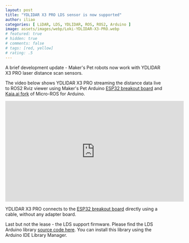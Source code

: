 ```yaml
---
layout: post
title: "YDLIDAR X3 PRO LDS sensor is now supported"
author: iliao
categories: [ LiDAR, LDS, YDLIDAR, ROS, ROS2, Arduino ]
image: assets/images/webp/Loki-YDLIDAR-X3-PRO.webp
# featured: true
# hidden: true
# comments: false
# tags: [red, yellow]
# rating: .5
---
```

A brief development update - Maker's Pet robots now work with YDLIDAR X3 PRO laser distance scan sensors.

The video below shows YDLIDAR X3 PRO streaming the distance data live to ROS2 Rviz viewer using Maker's Pet Arduino [ESP32 breakout board](https://github.com/makerspet/pcb/) and [Kaia.ai fork](https://github.com/kaiaai/micro_ros_arduino_kaiaai) of Micro-ROS for Arduino.

<div class="text-center">
<iframe width="560" height="315" src="https://www.youtube.com/embed/_VuRCiO55gA" title="YouTube video player" frameborder="0" allow="accelerometer; autoplay; clipboard-write; encrypted-media; gyroscope; picture-in-picture; web-share" allowfullscreen></iframe>
</div>

YDLIDAR X3 PRO connects to the [ESP32 breakout board](https://github.com/makerspet/pcb/) directly using a cable, without any adapter board.

Last but not the lease - the LDS support firmware. Please find the LDS Arduino library [source code here](https://github.com/kaiaai/LDS). You can install this library using the Arduino IDE Library Manager.